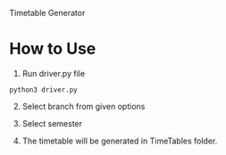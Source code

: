 Timetable Generator


# How to Use

1. Run driver.py file

```
python3 driver.py
```

2. Select branch from given options

3. Select semester

4. The timetable will be generated in TimeTables folder.
